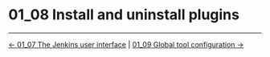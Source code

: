 # 01_08 Install and uninstall plugins

<!-- FooterStart -->
---
[← 01_07 The Jenkins user interface](../01_07_the_jenkins_user_interface/README.md) | [01_09 Global tool configuration →](../01_09_global_tool_configuration/README.md)
<!-- FooterEnd -->

